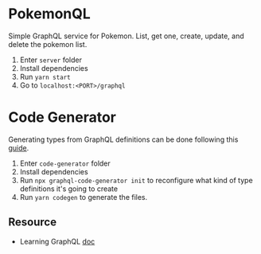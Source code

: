 # PokemonQL

Simple GraphQL service for Pokemon. List, get one, create, update, and delete the pokemon list.

1. Enter `server` folder
2. Install dependencies
3. Run `yarn start`
4. Go to `localhost:<PORT>/graphql`

# Code Generator

Generating types from GraphQL definitions can be done following this [guide](https://www.apollographql.com/docs/apollo-server/workflow/generate-types/).

1. Enter `code-generator` folder
2. Install dependencies
3. Run `npx graphql-code-generator init` to reconfigure what kind of type definitions it's going to create
4. Run `yarn codegen` to generate the files.

## Resource

- Learning GraphQL [doc](https://github.com/mugli/learning-graphql/tree/master)

